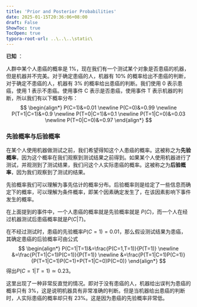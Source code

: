 ```yaml
---
title: 'Prior and Posterior Probabilities'
date: 2025-01-15T20:36:06+08:00
draft: False
ShowToc: true
TocOpen: true
typora-root-url: ..\..\..\static\
---
```










**已知** ：

人群中某个人患癌的概率是 1%，现在我们有一个测试某个对象是否患癌的机器，但是机器并不完美。对于确定患癌的人，机器有 10% 的概率给出不患癌的判断，对于确定不患癌的人，机器有 3% 的概率给出患癌的判断。我们使用 0 表示患癌，使用 1 表示不患癌。使用事件 C 表示是否患癌，使用事件 T 表示机器的判断，所以我们有以下概率分布：
$$
\begin{align*}
P(C=1)&=0.01 \newline
P(C=0)&=0.99 \newline
P(T=1|C=1)&=0.9 \newline
P(T=0|C=1)&=0.1 \newline
P(T=1|C=0)&=0.03 \newline
P(T=0|C=0)&=0.97
\end{align*}
$$

### 先验概率与后验概率

在某个人使用机器做测试之前，我们希望得知这个人患癌的概率。这被称之为**先验概率**，因为这个概率在我们观察到测试结果之前得到。如果某个人使用机器进行了测试，并观测到了测试结果，我们问这个人实际患癌的概率。这被称之为**后验概率**，因为我们观察到了测试的结果。

先验概率我们可以理解为事先估计的概率分布。后验概率则是给定了一些信息而确定下的概率，可以理解为条件概率，即某个因素确定发生了，在该因素影响下事件发生的概率。

在上面提到的事件中，一个人患癌的概率就是先验概率就是 $P(C)$，而一个人在经过机器测试后患癌概率就是$P(C|T)$。

在不经过测试时，患癌的先验概率$P(C=1)=0.01$，那么假设测试结果为患癌，其确定患癌的后验概率可由公式
$$
\begin{align*}
P(C=1|T=1)&=\frac{P(C=1,T=1)}{P(T=1)} \newline
&=\frac{P(T=1|C=1)P(C=1)}{P(T=1)} \newline
&=\frac{P(T=1|C=1)P(C=1)}{P(T=1|C=1)P(C=1)+P(T=1|C=0)P(C=0)}
\end{align*}
$$
得出$P(C=1|T=1)\simeq0.23$。

这里出现了一种非常反直觉的情况。即对于没有患癌的人，机器给出误判为患癌的概率只有 3%，这是说明机器具有非常准确的判断。但是当机器给出患癌的判断时，人实际患癌的概率却只有 23%。这是因为患癌的先验概率非常低。
